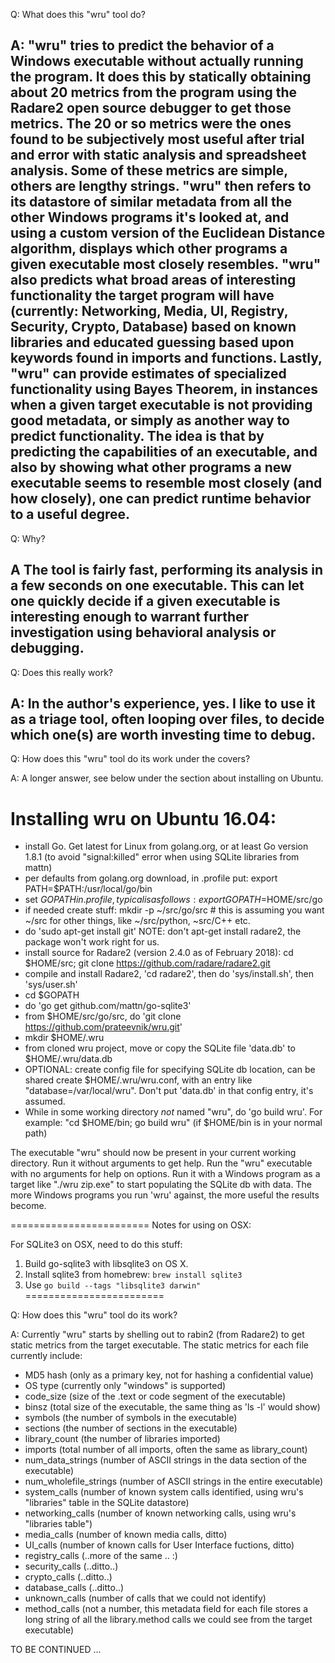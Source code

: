 Q: What does this "wru" tool do?

A: "wru" tries to predict the behavior of a Windows executable without actually running the program.  It does this by statically obtaining about 20 metrics from the program using the Radare2 open source debugger to get those metrics.  The 20 or so metrics were the ones found to be subjectively most useful after trial and error with static analysis and spreadsheet analysis. Some of these metrics are simple, others are lengthy strings.  "wru" then refers to its datastore of similar metadata from all the other Windows programs it's looked at, and using a custom version of the Euclidean Distance algorithm, displays which other programs a given executable most closely resembles.  "wru" also predicts what broad areas of interesting functionality the target program will have (currently: Networking, Media, UI, Registry, Security, Crypto, Database) based on known libraries and educated guessing based upon keywords found in imports and functions.  Lastly, "wru" can provide estimates of specialized functionality using Bayes Theorem, in instances when a given target executable is not providing good metadata, or simply as another way to predict functionality.
  The idea is that by predicting the capabilities of an executable, and also by showing what other programs a new executable seems to resemble most closely (and how closely), one can predict runtime behavior to a useful degree.
------------------------------------------------------------------------------
Q:  Why?

A   The tool is fairly fast, performing its analysis in a few seconds on one executable. This can let one quickly decide if a given executable is interesting enough to warrant further investigation using behavioral analysis or debugging.
------------------------------------------------------------------------------

Q:  Does this really work?

A:  In the author's experience, yes.  I like to use it as a triage tool, often looping over files, to decide which one(s) are worth investing time to debug.  
------------------------------------------------------------------------------

Q: How does this "wru" tool do its work under the covers?

A: A longer answer, see below under the section about installing on Ubuntu.


Installing wru on Ubuntu 16.04:
=========================
- install Go. Get latest for Linux from golang.org, or at least Go version 1.8.1 (to avoid "signal:killed" error when using SQLite libraries from mattn)
- per defaults from golang.org download, in .profile put:
     export PATH=$PATH:/usr/local/go/bin
- set $GOPATH in .profile, typical is as follows:
     export GOPATH=$HOME/src/go
- if needed create stuff:  mkdir -p ~/src/go/src  # this is assuming you want ~/src for other things, like ~/src/python, ~src/C++ etc.
- do 'sudo apt-get install  git'
NOTE: don't apt-get install radare2, the package won't work right for us.
- install source for Radare2 (version 2.4.0 as of February 2018): cd $HOME/src; git clone https://github.com/radare/radare2.git
- compile and install Radare2, 'cd radare2', then do 'sys/install.sh', then 'sys/user.sh'
- cd $GOPATH
- do 'go get github.com/mattn/go-sqlite3'
- from $HOME/src/go/src, do 'git clone https://github.com/prateevnik/wru.git'
- mkdir $HOME/.wru
- from cloned wru project, move or copy the SQLite file 'data.db' to $HOME/.wru/data.db
- OPTIONAL: create config file for specifying SQLite db location, can be shared
     create $HOME/.wru/wru.conf, with an entry like "database=/var/local/wru".  Don't put 'data.db' in that config entry, it's assumed.
- While in some working directory *not* named "wru", do 'go build wru'.  For example: "cd $HOME/bin;  go build wru" (if $HOME/bin is in your normal path)

The executable "wru" should now be present in your current working directory. Run it without arguments to get help.
Run the "wru" executable with no arguments for help on options.  Run it with a Windows program as a target like "./wru zip.exe" to start populating the SQLite db with data.
The more Windows programs you run 'wru' against, the more useful the results become.

========================
Notes for using on OSX:

For SQLite3 on OSX, need to do this stuff:
  1) Build go-sqlite3 with libsqlite3 on OS X.
  2) Install sqlite3 from homebrew: `brew install sqlite3`
  3) Use `go build --tags "libsqlite3 darwin"`
========================

Q: How does this "wru" tool do its work?

A: Currently "wru" starts by shelling out to rabin2 (from Radare2) to get static metrics from the target executable.  The static metrics for each file currently include:
- MD5 hash (only as a primary key, not for hashing a confidential value)
- OS type (currently only "windows" is supported)
- code_size (size of the .text or code segment of the executable)
- binsz (total size of the executable, the same thing as 'ls -l' would show)
- symbols (the number of symbols in the executable)
- sections (the number of sections in the executable)
- library_count (the number of libraries imported)
- imports (total number of all imports, often the same as library_count)
- num_data_strings (number of ASCII strings in the data section of the executable)
- num_wholefile_strings (number of ASCII strings in the entire executable)
- system_calls (number of known system calls identified, using wru's "libraries" table in the SQLite datastore)
- networking_calls (number of known networking calls, using wru's "libraries table")
- media_calls (number of known media calls, ditto)
- UI_calls (number of known calls for User Interface fuctions, ditto)
- registry_calls (..more of the same .. :)
- security_calls (..ditto..)
- crypto_calls (..ditto..)
- database_calls (..ditto..)
- unknown_calls (number of calls that we could not identify)
- method_calls (not a number, this metadata field for each file stores a long string of all the library.method calls we could see from the target executable)

TO BE CONTINUED ...
